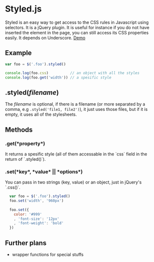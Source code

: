 Styled.js
=========

Styled is an easy way to get access to the CSS rules in Javascript using selectors.
It is a jQuery plugin. It is useful for instance if you do not have inserted the element in the page, you can still access its CSS properties easily. It depends on Underscore.
[Demo](http://felix.lovassy.hu/projects/gellert/styled/example/example.html)

Example
-------

``` js
var foo = $('.foo').styled()

console.log(foo.css)          // an object with all the styles
console.log(foo.get('width')) // a spesific style 
```

.styled(*filename*)
-------------------

The *filename* is optional, if there is a filename (or more separated by a comma, e.g `.styled('file1, file2')`), it just uses those files, but if it is empty, it uses all of the stylesheets.

Methods
-------

<h3>.get(*property*)</h3>
It returns a spesific style (all of them accessable in the `css` field in the return of `.styled()`).

<h3>.set(*key*, *value* || *options*)</h3>
You can pass in two strings (key, value) or an object, just in jQuery's `.css()`.

``` js
  var foo = $('.foo').styled()
  foo.set('width', '960px')
  
  foo.set({
    color: '#999'
    , 'font-size': '12px'
    , 'font-weight': 'bold'
  })
```

Further plans
-------------

 * wrapper functions for special stuffs